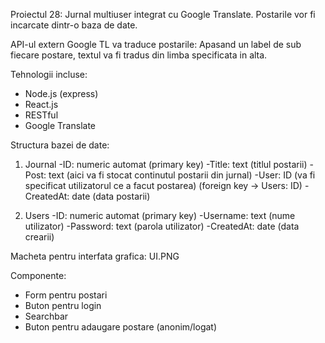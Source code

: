 Proiectul 28: Jurnal multiuser integrat cu Google Translate.
Postarile vor fi incarcate dintr-o baza de date.

API-ul extern Google TL va traduce postarile:
Apasand un label de sub fiecare postare, textul va fi tradus din limba specificata in alta.

Tehnologii incluse:
- Node.js (express)
- React.js
- RESTful
- Google Translate

Structura bazei de date:

1) Journal
-ID: numeric automat (primary key)
-Title: text (titlul postarii)
-Post: text (aici va fi stocat continutul postarii din jurnal)
-User: ID (va fi specificat utilizatorul ce a facut postarea) (foreign key -> Users: ID)
-CreatedAt: date (data postarii)

2) Users
-ID: numeric automat (primary key)
-Username: text (nume utilizator)
-Password: text (parola utilizator)
-CreatedAt: date (data crearii)


Macheta pentru interfata grafica: UI.PNG

Componente:
- Form pentru postari
- Buton pentru login
- Searchbar
- Buton pentru adaugare postare (anonim/logat)
